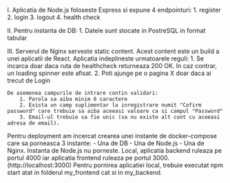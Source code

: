 I. Aplicatia de Node.js foloseste Express si expune 4 endpointuri:
	1. register
	2. login
	3. logout
	4. health check
	
II. Pentru instanta de DB:
	1. Datele sunt stocate in PostreSQL in format tabular
	
III. Serverul de Nginx serveste static content. Acest content este un build a unei aplicatii de React. Aplicatia indeplineste urmatoarele reguli:
	1. Se incarca doar daca ruta de healthcheck returneaza 200 OK. In caz contrar, un loading spinner este afisat.
	2. Poti ajunge pe o pagina X doar daca ai trecut de Login
	
	De asemenea campurile de intrare contin validari:
		1. Parola sa aiba minim 6 caractere
		2. Exista un camp suplimentar la inregistrare numit "Cofirm password" care trebuie sa aiba aceeasi valoare ca si campul "Password"
		3. Email-ul trebuie sa fie unic (sa nu existe alt cont cu aceeasi adresa de email).
		
		
Pentru deployment am incercat crearea unei instante de docker-compose care sa porneasca 3 instante:
    - Una de DB 
    - Una de Node.js
    - Una de Nginx.
Instanta de Node.js nu porneste.
Local, aplicatia backend ruleaza pe portul 4000 iar aplicatia frontend ruleaza pe portul 3000. (http://localhost:3000)
Pentru pornirea aplicatiei local, trebuie executat npm start atat in folderul my_frontend cat si in my_backend.

